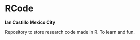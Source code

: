 # RCode

**Ian Castillo**
**Mexico City**

Repository to store research code made in R. To learn and fun.
